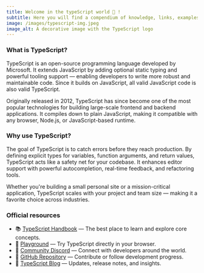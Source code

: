```yaml
---
title: Welcome in the typeScript world 💊 !
subtitle: Here you will find a compendium of knowledge, links, examples and everything you need to know.
image: /images/typescript-img.jpeg
image_alt: A decorative image with the TypeScript logo
---
```


### What is TypeScript?
TypeScript is an open-source programming language developed by Microsoft. It extends JavaScript by adding optional static typing and powerful tooling support — enabling developers to write more robust and maintainable code. Since it builds on JavaScript, all valid JavaScript code is also valid TypeScript.

Originally released in 2012, TypeScript has since become one of the most popular technologies for building large-scale frontend and backend applications. It compiles down to plain JavaScript, making it compatible with any browser, Node.js, or JavaScript-based runtime.

### Why use TypeScript?
The goal of TypeScript is to catch errors before they reach production. By defining explicit types for variables, function arguments, and return values, TypeScript acts like a safety net for your codebase. It enhances editor support with powerful autocompletion, real-time feedback, and refactoring tools.

Whether you're building a small personal site or a mission-critical application, TypeScript scales with your project and team size — making it a favorite choice across industries.

### Official resources

- 📚 [TypeScript Handbook](https://www.typescriptlang.org/docs/) — The best place to learn and explore core concepts.
- 🧪 [Playground](https://www.typescriptlang.org/play) — Try TypeScript directly in your browser.
- 👥 [Community Discord](https://discord.com/invite/typescript) — Connect with developers around the world.
- 🐙 [GitHub Repository](https://github.com/microsoft/TypeScript) — Contribute or follow development progress.
- 📢 [TypeScript Blog](https://devblogs.microsoft.com/typescript/) — Updates, release notes, and insights.
